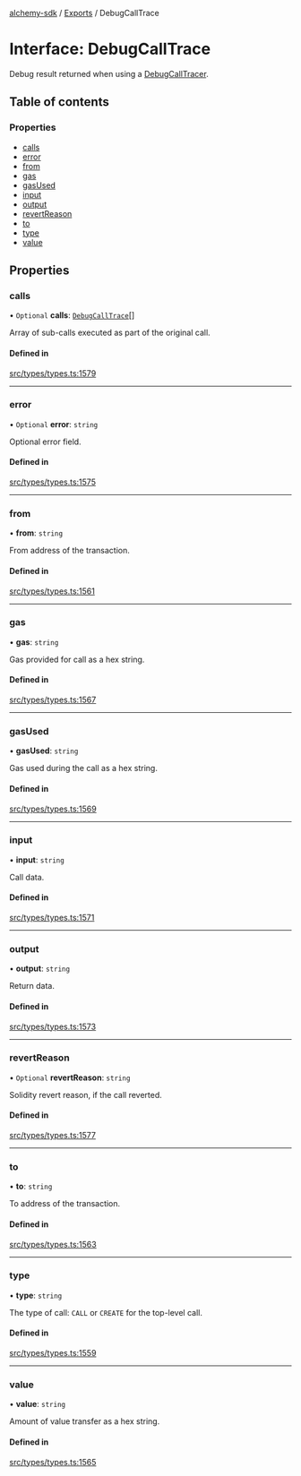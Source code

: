 [alchemy-sdk](../README.md) / [Exports](../modules.md) / DebugCallTrace

# Interface: DebugCallTrace

Debug result returned when using a [DebugCallTracer](DebugCallTracer.md).

## Table of contents

### Properties

- [calls](DebugCallTrace.md#calls)
- [error](DebugCallTrace.md#error)
- [from](DebugCallTrace.md#from)
- [gas](DebugCallTrace.md#gas)
- [gasUsed](DebugCallTrace.md#gasused)
- [input](DebugCallTrace.md#input)
- [output](DebugCallTrace.md#output)
- [revertReason](DebugCallTrace.md#revertreason)
- [to](DebugCallTrace.md#to)
- [type](DebugCallTrace.md#type)
- [value](DebugCallTrace.md#value)

## Properties

### calls

• `Optional` **calls**: [`DebugCallTrace`](DebugCallTrace.md)[]

Array of sub-calls executed as part of the original call.

#### Defined in

[src/types/types.ts:1579](https://github.com/alchemyplatform/alchemy-sdk-js/blob/ae0aa3f0/src/types/types.ts#L1579)

___

### error

• `Optional` **error**: `string`

Optional error field.

#### Defined in

[src/types/types.ts:1575](https://github.com/alchemyplatform/alchemy-sdk-js/blob/ae0aa3f0/src/types/types.ts#L1575)

___

### from

• **from**: `string`

From address of the transaction.

#### Defined in

[src/types/types.ts:1561](https://github.com/alchemyplatform/alchemy-sdk-js/blob/ae0aa3f0/src/types/types.ts#L1561)

___

### gas

• **gas**: `string`

Gas provided for call as a hex string.

#### Defined in

[src/types/types.ts:1567](https://github.com/alchemyplatform/alchemy-sdk-js/blob/ae0aa3f0/src/types/types.ts#L1567)

___

### gasUsed

• **gasUsed**: `string`

Gas used during the call as a hex string.

#### Defined in

[src/types/types.ts:1569](https://github.com/alchemyplatform/alchemy-sdk-js/blob/ae0aa3f0/src/types/types.ts#L1569)

___

### input

• **input**: `string`

Call data.

#### Defined in

[src/types/types.ts:1571](https://github.com/alchemyplatform/alchemy-sdk-js/blob/ae0aa3f0/src/types/types.ts#L1571)

___

### output

• **output**: `string`

Return data.

#### Defined in

[src/types/types.ts:1573](https://github.com/alchemyplatform/alchemy-sdk-js/blob/ae0aa3f0/src/types/types.ts#L1573)

___

### revertReason

• `Optional` **revertReason**: `string`

Solidity revert reason, if the call reverted.

#### Defined in

[src/types/types.ts:1577](https://github.com/alchemyplatform/alchemy-sdk-js/blob/ae0aa3f0/src/types/types.ts#L1577)

___

### to

• **to**: `string`

To address of the transaction.

#### Defined in

[src/types/types.ts:1563](https://github.com/alchemyplatform/alchemy-sdk-js/blob/ae0aa3f0/src/types/types.ts#L1563)

___

### type

• **type**: `string`

The type of call: `CALL` or `CREATE` for the top-level call.

#### Defined in

[src/types/types.ts:1559](https://github.com/alchemyplatform/alchemy-sdk-js/blob/ae0aa3f0/src/types/types.ts#L1559)

___

### value

• **value**: `string`

Amount of value transfer as a hex string.

#### Defined in

[src/types/types.ts:1565](https://github.com/alchemyplatform/alchemy-sdk-js/blob/ae0aa3f0/src/types/types.ts#L1565)
